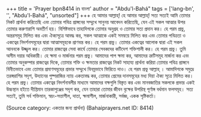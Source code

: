 +++
title = 'Prayer bpn8414 in বাংলা'
author = "Abdu'l-Bahá"
tags = ['lang-bn', '', "Abdu'l-Bahá", "unsorted"]
+++
হে আমার আল্লাহ্! হে আমার আল্লাহ্! সত্য সত্যই আমি তোমার নিকট প্রার্থনা করিতেছি এবং তোমার পবিত্র প্রাঙ্গনের সম্মুখে সানুনয় আবেদন করিতেছি, যেন এই সকল আত্মার উপর তোমার করুণারাশি অবতীর্ণ হয়। বিশিষ্টভাবে তাহাদিগকে তোমার অনুগ্রহ ও তোমার সত্য প্রদান কর। হে পরম প্রভু, অন্তরসমূহ মিলিত কর এবং ঐক্যসূত্রে আবদ্ধ কর, সকল আত্মাকে একই সমন্বয়ে মিলিত কর এবং তোমার পবিত্রতা ও একত্বের নিদর্শনসমূহের দ্বারা আত্মাসমূহকে প্রাণবন্ত কর। হে পরম প্রভু। তোমার একত্বের আলোক দ্বারা এই সকল আননকে উজ্জ্বল কর। তোমার রাজত্বের সেবা কার্যে তোমার সেবকদের কটিদেশ শক্তিশালী কর। হে পরম প্রভু। তুমি অসীম দয়ার অধিকারী। হে ক্ষমা ও মার্জনার পরম প্রভু। আমাদের পাপ ক্ষমা কর, আমাদের ত্রুটিসমূহ মার্জনা কর এবং তোমার অনুকম্পার রাজত্বের দিকে, তোমার শক্তি ও ক্ষমতার রাজত্বের নিকট সাহায্য প্রার্থনা করিয়া তোমার পবিত্র প্রাঙ্গনে বিনীতভাবে এবং তোমার প্রমাণসমূহের প্রভার সম্মুখে বিনম্রভাবে ফিরিতে দাও। হে পরম প্রভু আল্লাহ্ । আমাদিগকে সমুদ্রে তরঙ্গরাশির সদৃশ, উদ্যানের পুষ্পরাজির ন্যায় একতাবদ্ধ কর, তোমার প্রেমের দানসমূহের মধ্য দিয়া ঐক্য সূত্রে মিলিত কর। হে পরম প্রভু। তোমার একত্বের নিদর্শনাবলীর মাধ্যমে আমাদের বক্ষগুলি বিস্তৃত কর এবং মানবজাতির সকলকে প্রভার একই উচ্চস্থান হইতে দীপ্তিমান তারকাপুঞ্জের সদৃশ কর, যেন তাহারা তোমার জীবন বৃক্ষের উপরিস্থ পূর্ণাঙ্গ বর্ধমান ফলসমূহ। সত্য সত্যই, তুমি সর্ব শক্তিমান, স্বয়ং-সত্তাশীল, দাতা, ক্ষমাশীল, মার্জনাকারী, সর্বজ্ঞ, একক সৃষ্টিকর্তা।

(Source category: একতার জন্য প্রার্থনা)
(Bahaiprayers.net ID: 8414)

